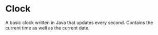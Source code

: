# Clock
A basic clock written in Java that updates every second. Contains the current time as well as the current date.
